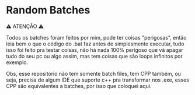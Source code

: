# Random Batches

⚠ ATENÇÃO ⚠

Todos os batches foram feitos por mim, pode ter coisas "perigosas", então leia bem o que o código do .bat faz antes de simplesmente executar, tudo isso foi feito pra testar coisas, não há nada 100% perigoso que vá apagar tudo do seu pc ou algo assim, mas tem coisas que são loops infinitos por exemplo.

Obs, esse repositório não tem somente batch files, tem CPP também, ou seja, precisa de algum IDE que suporte c++ pra transformar nos .exe, esses CPP são equivalentes a batches, por isso que coloquei aqui.
